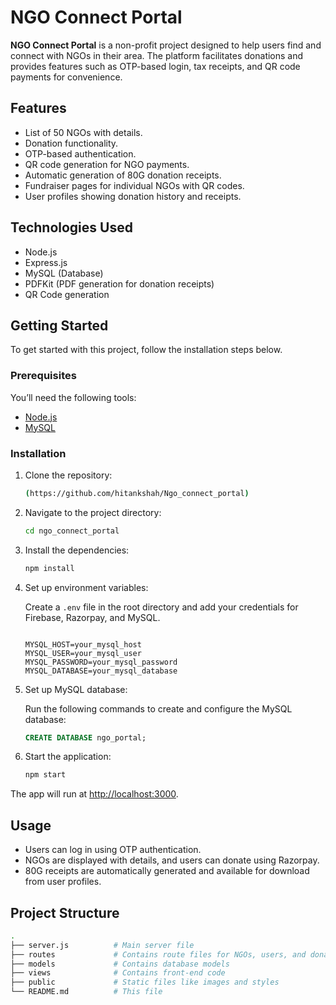 # NGO Connect Portal

**NGO Connect Portal** is a non-profit project designed to help users find and connect with NGOs in their area. The platform facilitates donations and provides features such as OTP-based login, tax receipts, and QR code payments for convenience.

## Features

- List of 50 NGOs with details.
- Donation functionality.
- OTP-based authentication. 
- QR code generation for NGO payments.
- Automatic generation of 80G donation receipts.
- Fundraiser pages for individual NGOs with QR codes.
- User profiles showing donation history and receipts.

## Technologies Used

- Node.js
- Express.js
- MySQL (Database)
- PDFKit (PDF generation for donation receipts)
- QR Code generation

## Getting Started

To get started with this project, follow the installation steps below.

### Prerequisites

You’ll need the following tools:

- [Node.js](https://nodejs.org/)
- [MySQL](https://www.mysql.com/)

### Installation

1. Clone the repository:

    ```bash
    (https://github.com/hitankshah/Ngo_connect_portal)
    ```

2. Navigate to the project directory:

    ```bash
    cd ngo_connect_portal
    ```

3. Install the dependencies:

    ```bash
    npm install
    ```

4. Set up environment variables:

    Create a `.env` file in the root directory and add your credentials for Firebase, Razorpay, and MySQL.

    ```env

    MYSQL_HOST=your_mysql_host
    MYSQL_USER=your_mysql_user
    MYSQL_PASSWORD=your_mysql_password
    MYSQL_DATABASE=your_mysql_database
    ```

5. Set up MySQL database:

    Run the following commands to create and configure the MySQL database:

    ```sql
    CREATE DATABASE ngo_portal;
    ```

6. Start the application:

    ```bash
    npm start
    ```

The app will run at [http://localhost:3000](http://localhost:3000).

## Usage

- Users can log in using OTP authentication.
- NGOs are displayed with details, and users can donate using Razorpay.
- 80G receipts are automatically generated and available for download from user profiles.

## Project Structure

```bash
.
├── server.js          # Main server file
├── routes             # Contains route files for NGOs, users, and donations
├── models             # Contains database models
├── views              # Contains front-end code
├── public             # Static files like images and styles
└── README.md          # This file
